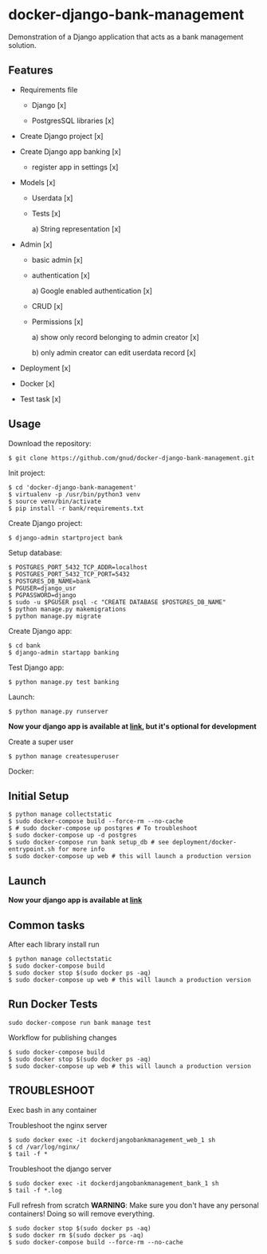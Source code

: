 # docker-django-bank-management

Demonstration of a Django application that acts as a bank management solution.

## Features

* Requirements file
 
  - Django                 [x]

  - PostgresSQL libraries  [x]

* Create Django project [x]

* Create Django app banking [x]

  - register app in settings [x]

* Models [x]

  - Userdata    [x]

  - Tests       [x]

    a)  String representation [x]

* Admin         [x]

  - basic admin [x]

  - authentication [x]

    a) Google enabled authentication [x]

  - CRUD        [x]

  - Permissions [x]

     a) show only record belonging to admin creator [x]

     b) only admin creator can edit userdata record [x]

* Deployment    [x]

 - Docker       [x]

 - Test task    [x]
 


## Usage

Download the repository:
```
$ git clone https://github.com/gnud/docker-django-bank-management.git
```

Init project:
```
$ cd 'docker-django-bank-management'
$ virtualenv -p /usr/bin/python3 venv
$ source venv/bin/activate
$ pip install -r bank/requirements.txt
```

Create Django project:
```
$ django-admin startproject bank
```

Setup database:
```
$ POSTGRES_PORT_5432_TCP_ADDR=localhost
$ POSTGRES_PORT_5432_TCP_PORT=5432
$ POSTGRES_DB_NAME=bank
$ PGUSER=django_usr
$ PGPASSWORD=django
$ sudo -u $PGUSER psql -c "CREATE DATABASE $POSTGRES_DB_NAME"
$ python manage.py makemigrations
$ python manage.py migrate
```

Create Django app:
```
$ cd bank
$ django-admin startapp banking
```

Test Django app:
```
$ python manage.py test banking
```

Launch:
```
$ python manage.py runserver
```

**Now your django app is available at [link](http://localhost:8000/), but it's optional for development**

Create a super user
```
$ python manage createsuperuser
```

Docker:

## Initial Setup
```
$ python manage collectstatic
$ sudo docker-compose build --force-rm --no-cache
$ # sudo docker-compose up postgres # To troubleshoot
$ sudo docker-compose up -d postgres
$ sudo docker-compose run bank setup_db # see deployment/docker-entrypoint.sh for more info
$ sudo docker-compose up web # this will launch a production version
```

## Launch

**Now your django app is available at [link](http://localhost/)**

## Common tasks
After each library install run

```
$ python manage collectstatic
$ sudo docker-compose build
$ sudo docker stop $(sudo docker ps -aq)
$ sudo docker-compose up web # this will launch a production version
```

## Run Docker Tests

```
sudo docker-compose run bank manage test
```

Workflow for publishing changes

```
$ sudo docker-compose build
$ sudo docker stop $(sudo docker ps -aq)
$ sudo docker-compose up web # this will launch a production version
```

## TROUBLESHOOT
Exec bash in any container

Troubleshoot the nginx server
```
$ sudo docker exec -it dockerdjangobankmanagement_web_1 sh
$ cd /var/log/nginx/
$ tail -f *
```


Troubleshoot the django server
```
$ sudo docker exec -it dockerdjangobankmanagement_bank_1 sh
$ tail -f *.log
```


Full refresh from scratch
**WARNING**: Make sure you don't have any personal containers!
Doing so will remove everything.

```
$ sudo docker stop $(sudo docker ps -aq)
$ sudo docker rm $(sudo docker ps -aq)
$ sudo docker-compose build --force-rm --no-cache
```
